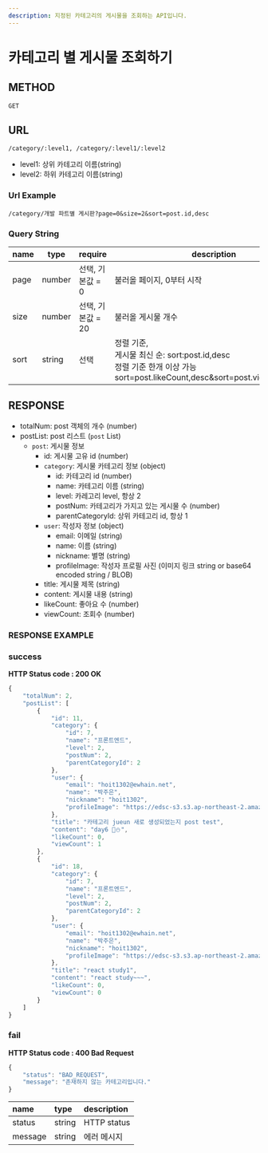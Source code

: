 ```yaml
---
description: 지정된 카테고리의 게시물을 조회하는 API입니다.
---
```


# 카테고리 별 게시물 조회하기

## METHOD

```text
GET
```

## URL

```text
/category/:level1, /category/:level1/:level2
```

* level1: 상위 카테고리 이름\(string\)
* level2: 하위 카테고리 이름\(string\)

### Url Example

```text
/category/개발 파트별 게시판?page=0&size=2&sort=post.id,desc
```

### Query String

| name | type   | require           | description                                                  |
| ---- | ------ | ----------------- | ------------------------------------------------------------ |
| page | number | 선택, 기본값 = 0  | 불러올 페이지, 0부터 시작                                    |
| size | number | 선택, 기본값 = 20 | 불러올 게시물 개수                                           |
| sort | string | 선택              | 정렬 기준, <br />게시물 최신 순: sort:post.id,desc<br />정렬 기준 한개 이상 가능<br />sort=post.likeCount,desc&sort=post.viewCount,desc |

## RESPONSE

* totalNum: post 객체의 개수 \(number\)
* postList: post 리스트 \(`post` List\)
  * `post`: 게시물 정보
    * id: 게시물 고유 id \(number\)
    * `category`: 게시물 카테고리 정보 \(object\)
      * id: 카테고리 id \(number\)
      * name: 카테고리 이름 \(string\)
      * level: 카레고리 level, 항상 2
      * postNum: 카테고리가 가지고 있는 게시물 수 \(number\)
      * parentCategoryId: 상위 카테고리 id, 항상 1
    * `user`: 작성자 정보 \(object\)
      * email: 이메일 \(string\)
      * name: 이름 \(string\)
      * nickname: 별명 \(string\)
      * profileImage: 작성자 프로필 사진 \(이미지 링크 string or base64 encoded string / BLOB\)
    * title: 게시물 제목 \(string\)
    * content: 게시물 내용 \(string\)
    * likeCount: 좋아요 수 \(number\)
    * viewCount: 조회수 \(number\)

### RESPONSE EXAMPLE

### success

**HTTP Status code : 200 OK**

```javascript
{
    "totalNum": 2,
    "postList": [
        {
            "id": 11,
            "category": {
                "id": 7,
                "name": "프론트엔드",
                "level": 2,
                "postNum": 2,
                "parentCategoryId": 2
            },
            "user": {
                "email": "hoit1302@ewhain.net",
                "name": "박주은",
                "nickname": "hoit1302",
                "profileImage": "https://edsc-s3.s3.ap-northeast-2.amazonaws.com/profile-image/1"
            },
            "title": "카테고리 jueun 새로 생성되었는지 post test",
            "content": "day6 💛⛄",
            "likeCount": 0,
            "viewCount": 1
        },
        {
            "id": 18,
            "category": {
                "id": 7,
                "name": "프론트엔드",
                "level": 2,
                "postNum": 2,
                "parentCategoryId": 2
            },
            "user": {
                "email": "hoit1302@ewhain.net",
                "name": "박주은",
                "nickname": "hoit1302",
                "profileImage": "https://edsc-s3.s3.ap-northeast-2.amazonaws.com/profile-image/1"
            },
            "title": "react study1",
            "content": "react study~~~",
            "likeCount": 0,
            "viewCount": 0
        }
    ]
}
```

### fail

**HTTP Status code : 400 Bad Request**

```javascript
{
    "status": "BAD_REQUEST",
    "message": "존재하지 않는 카테고리입니다."
}
```

| name | type | description |
| :--- | :--- | :--- |
| status | string | HTTP status |
| message | string | 에러 메시지 |

